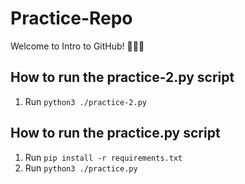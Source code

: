 # Practice-Repo

Welcome to Intro to GitHub! :frog::frog::frog:

## How to run the practice-2.py script
1. Run `python3 ./practice-2.py`

## How to run the practice.py script
1. Run  `pip install -r requirements.txt`
2. Run `python3 ./practice.py`